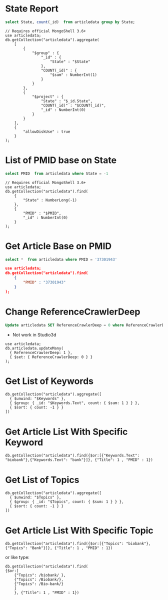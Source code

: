 

# State Report
```sql
select State, count(_id)  from articledata group by State;
```


```
// Requires official MongoShell 3.6+
use articledata;
db.getCollection("articledata").aggregate(
    [
        { 
            "$group" : { 
                "_id" : { 
                    "State" : "$State"
                }, 
                "COUNT(_id)" : { 
                    "$sum" : NumberInt(1)
                }
            }
        }, 
        { 
            "$project" : { 
                "State" : "$_id.State", 
                "COUNT(_id)" : "$COUNT(_id)", 
                "_id" : NumberInt(0)
            }
        }
    ], 
    { 
        "allowDiskUse" : true
    }
);
```


# List of PMID base on State

```sql
select PMID  from articledata where State = -1
```

```
// Requires official MongoShell 3.6+
use articledata;
db.getCollection("articledata").find(
    { 
        "State" : NumberLong(-1)
    }, 
    { 
        "PMID" : "$PMID", 
        "_id" : NumberInt(0)
    }
);

```

# Get Article Base on PMID

```sql
select *  from articledata where PMID = '37301943'
```

```json
use articledata;
db.getCollection("articledata").find(
    { 
        "PMID" : "37301943"
    }
);

```

# Change ReferenceCrawlerDeep

```sql
Update articledata SET ReferenceCrawlerDeep = 0 where ReferenceCrawlerDeep = 1
```
* Not work in Studio3d

```
use articledata;
db.articledata.updateMany(
  { ReferenceCrawlerDeep: 1 },
  { $set: { ReferenceCrawlerDeep: 0 } }
);

```


# Get List of Keywords

```
db.getCollection("articledata").aggregate([
  { $unwind: "$Keywords" },
  { $group: { _id: "$Keywords.Text", count: { $sum: 1 } } },
  { $sort: { count: -1 } }
])
```


# Get Article List With Specific Keyword

```
db.getCollection("articledata").find({$or:[{"Keywords.Text": "biobank"},{"Keywords.Text": "bank"}]}, {"Title": 1 , "PMID" : 1})
```

# Get List of Topics

```
db.getCollection("articledata").aggregate([
  { $unwind: "$Topics" },
  { $group: { _id: "$Topics", count: { $sum: 1 } } },
  { $sort: { count: -1 } }
])
```

# Get Article List With Specific Topic


```
db.getCollection("articledata").find({$or:[{"Topics": "biobank"},{"Topics": "Bank"}]}, {"Title": 1 , "PMID" : 1})
```

or like type:

```
db.getCollection("articledata").find(
{$or:[
    {"Topics": /biobank/ },
    {"Topics": /Biobank/},
    {"Topics": /Bio-bank/}
    ]
    }, {"Title": 1 , "PMID" : 1})
```
